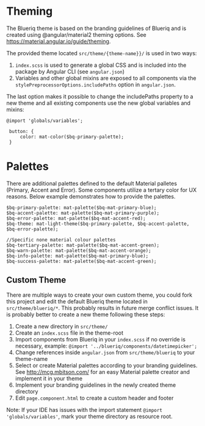 # Theming

The Blueriq theme is based on the branding guidelines of Blueriq and is created using @angular/material2 theming options. See https://material.angular.io/guide/theming.

The provided theme located `src/theme/{theme-name}}/` is used in two ways:

1. `index.scss` is used to generate a global CSS and is included into the package by Angular CLI (see `angular.json`)
2. Variables and other global mixins are exposed to all components via the `stylePreprocessorOptions.includePaths` option in `angular.json`. 

The last option makes it possible to change the includePaths property to a new theme and all existing components use the new global variables and mixins:

```
@import 'globals/variables';

 button: {
     color: mat-color($bq-primary-palette);
 }
```

# Palettes
There are additional palettes defined to the default Material palletes (Primary, Accent and Error). Some components utilize a tertary color for UX reasons. Below example demonstrates how to provide the palettes. 
```
$bq-primary-palette: mat-palette($bq-mat-primary-blue);
$bq-accent-palette: mat-palette($bq-mat-primary-purple);
$bq-error-palette: mat-palette($bq-mat-accent-red);
$bq-theme: mat-light-theme($bq-primary-palette, $bq-accent-palette, $bq-error-palette);

//Specific none material colour palettes
$bq-tertiary-palette: mat-palette($bq-mat-accent-green);
$bq-warn-palette: mat-palette($bq-mat-accent-orange);
$bq-info-palette: mat-palette($bq-mat-primary-blue);
$bq-success-palette: mat-palette($bq-mat-accent-green);
``` 

## Custom Theme
There are multiple ways to create your own custom theme, you could fork this project and edit the default Blueriq theme located in `src/theme/blueriq/*`. This probably results in future merge conflict issues. It is probably better to create a new theme following these steps:

1. Create a new directory in `src/theme/`
2. Create an `index.scss` file in the theme-root
3. Import components from Blueriq in your `index.scss` if no override is necessary, example: `@import '../blueriq/components/datetimepicker';`
4. Change references inside `angular.json` from `src/theme/blueriq` to your theme-name
5. Select or create Material palettes according to your branding guidelines. See http://mcg.mbitson.com/ for an easy Material palette creator and implement it in your theme
6. Implement your branding guidelines in the newly created theme directory
7. Edit `page.component.html` to create a custom header and footer

Note: If your IDE has issues with the import statement `@import 'globals/variables'`, mark your theme directory as resource root.
